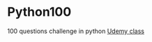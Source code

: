 # Python100
100 questions challenge in python 
[Udemy class](https://www.udemy.com/share/104veS3@KKB_7gwLRHA-ux7gW-EVqrZl7oWnVVTg--iKVdl_I0mzSx6neVcNE9Tp6EVIdDkqrg==/)
